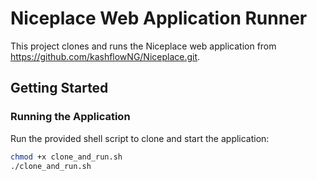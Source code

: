 # Niceplace Web Application Runner

This project clones and runs the Niceplace web application from https://github.com/kashflowNG/Niceplace.git.

## Getting Started

### Running the Application

Run the provided shell script to clone and start the application:

```bash
chmod +x clone_and_run.sh
./clone_and_run.sh

